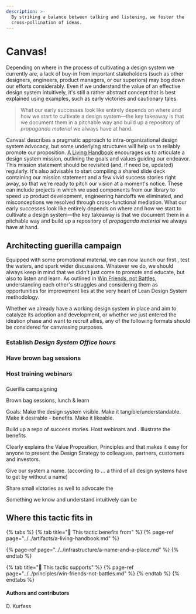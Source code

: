 ```yaml
---
description: >-
  By striking a balance between talking and listening, we foster the
  cross-pollination of ideas.
---
```


# Canvas!

Depending on where in the process of cultivating a design system we currently are, a lack of buy-in from important stakeholders \(such as other designers, engineers, product managers, or our superiors\) may bog down our efforts considerably. Even if we understand the value of an effective design system intuitively, it's still a rather abstract concept that is best explained using examples, such as early victories and cautionary tales.

> What our early successes look like entirely depends on where and how we start to cultivate a design system—the key takeaway is that we document them in a pitchable way and build up a repository of _propaganda material_ we always have at hand.

Canvas! describes a pragmatic approach to intra-organizational design system advocacy, but some underlying structures will help us to reliably promote our proposition. [A Living Handbook](../../artifacts/a-living-handbook.md) encourages us to articulate a design system mission, outlining the goals and values guiding our endeavor. This mission statement should be revisited \(and, if need be, updated\) regularly. It's also advisable to start compiling a shared slide deck containing our mission statement and a few vivid success stories right away, so that we're ready to pitch our vision at a moment's notice. These can include projects in which we used components from our library to speed up product development, engineering handoffs we eliminated, and misconceptions we resolved through cross-functional mediation. What our early successes look like entirely depends on where and how we start to cultivate a design system—the key takeaway is that we document them in a pitchable way and build up a repository of _propaganda material_ we always have at hand.

## Architecting guerilla campaign

Equipped with some promotional material, we can now launch our first , test the waters, and spark wider discussions. Whatever we do, we should always keep in mind that we didn't just come to promote and educate, but also to listen and learn. As outlined in [Win Friends, not Battles](../../principles/win-friends-not-battles.md), understanding each other's struggles and considering them as opportunities for improvement lies at the very heart of Lean Design System methodology.

Whether we already have a working design system in place and aim to catalyze its adoption and development, or whether we just entered the ideation phase and want to recruit allies, any of the following formats should be considered for canvassing purposes.

### Establish _Design System Office hours_

### Have  brown bag sessions

### Host training webinars

### 

Guerilla campaigning

Brown bag sessions, lunch & learn

Goals: Make the design system visible. Make it tangible/understandable. Make it desirable - benefits. Make it likeable.

Build up a repo of success stories. Host webinars and . Illustrate the benefits



Clearly explains the Value Proposition, Principles and that makes it easy for anyone to present the Design Strategy to colleagues, partners, customers and investors.

Give our system a name. \(according to … a third of all design systems have to get by without a name\)

Share small victories as well to advocate the 



Something we know and understand intuitively can be 

## Where this tactic fits in

{% tabs %}
{% tab title="🙏  This tactic benefits from" %}
{% page-ref page="../../artifacts/a-living-handbook.md" %}

{% page-ref page="../../infrastructure/a-name-and-a-place.md" %}
{% endtab %}

{% tab title="💪  This tactic supports" %}
{% page-ref page="../../principles/win-friends-not-battles.md" %}
{% endtab %}
{% endtabs %}

#### Authors and contributors

D. Kurfess

